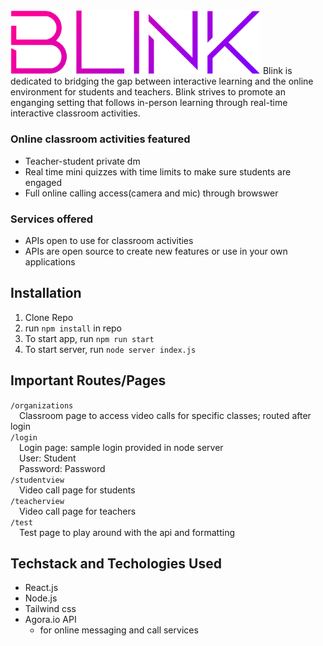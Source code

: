 <img src="src/images/LogoA.png" width="400">
Blink is dedicated to bridging the gap between interactive learning and the online environment for students and teachers. Blink strives to promote an enganging setting that follows in-person learning through real-time interactive classroom activities.    
  
### Online classroom activities featured
* Teacher-student private dm
* Real time mini quizzes with time limits to make sure students are engaged
* Full online calling access(camera and mic) through browswer
  
   
 ### Services offered
 * APIs open to use for classroom activities
 * APIs are open source to create new features or use in your own applications
 
 ## Installation
 1. Clone Repo
 2. run `npm install` in repo
 3. To start app, run `npm run start`
 4. To start server, run `node server index.js`

## Important Routes/Pages
`/organizations`  
&emsp;Classroom page to access video calls for specific classes; routed after login  
`/login`  
&emsp;Login page: sample login provided in node server  
&emsp;User: Student  
&emsp;Password: Password  
`/studentview`  
&emsp;Video call page for students  
`/teacherview`  
&emsp;Video call page for teachers  
`/test`  
&emsp;Test page to play around with the api and formatting

 

## Techstack and Techologies Used

* React.js
* Node.js
* Tailwind css
* Agora.io API
  * for online messaging and call services 
